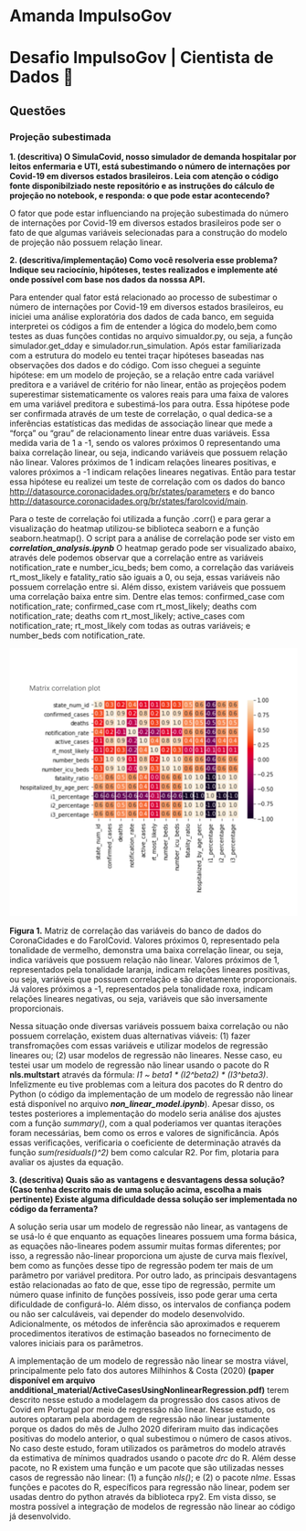 # Amanda ImpulsoGov

# Desafio ImpulsoGov | Cientista de Dados 🧪

## Questões

### Projeção subestimada

**1. (descritiva) O SimulaCovid, nosso simulador de demanda hospitalar por leitos enfermaria e UTI, está subestimando o número de internações por Covid-19 em diversos estados brasileiros. Leia com atenção o código fonte disponibilziado neste repositório e as instruções do cálculo de projeção no notebook, e responda: o que pode estar acontecendo?**

O fator que pode estar influenciando na projeção subestimada do número de internações por Covid-19 em diversos estados brasileiros pode ser o fato de que algumas variáveis selecionadas para a construção do modelo de projeção não possuem relação linear.

**2. (descritiva/implementação) Como você resolveria esse problema? Indique seu raciocínio, hipóteses, testes realizados e implemente até onde possível com base nos dados da nosssa API.**


Para entender qual fator está relacionado ao processo de subestimar o número de internações por Covid-19 em diversos estados brasileiros, eu iniciei uma análise exploratória dos dados de cada banco, em seguida interpretei os códigos a fim de entender a lógica do modelo,bem como testes as duas funções contidas no arquivo simualdor.py, ou seja, a função simulador.get_dday e simulador.run_simulation. Após estar familiarizada com a estrutura do modelo eu tentei traçar hipóteses baseadas nas observações dos dados e do código. Com isso cheguei a  seguinte hipótese: em um modelo de projeção, se a relação entre cada variável preditora e a variável de critério for não linear, então as projeçẽos podem superestimar sistematicamente os valores reais para uma faixa de valores em uma variável preditora e subestimá-los para outra. Essa hipótese pode ser confirmada através de um teste de correlação, o qual dedica-se a inferências estatísticas das medidas de associação linear que mede a “força” ou “grau” de relacionamento linear entre duas variáveis. Essa medida varia de 1 a -1, sendo os valores próximos 0 representando uma baixa correlação linear, ou seja, indicando variáveis que possuem relação não linear. Valores próximos de 1 indicam relações lineares positivas, e valores próximos a -1 indicam relações lineares negativas. Então para testar essa hipótese eu realizei um teste de correlação com os dados do banco http://datasource.coronacidades.org/br/states/parameters e do banco http://datasource.coronacidades.org/br/states/farolcovid/main. 

Para o teste de correlação foi utilizada a função .corr() e para gerar a visualização do heatmap utilizou-se biblioteca seaborn e a função seaborn.heatmap(). O script para a análise de correlação pode ser visto em ***correlation_analysis.ipynb*** O heatmap gerado pode ser visualizado abaixo, através dele podemos observar que a correlação entre as variáveis notification_rate e number_icu_beds; bem como, a correlação das variáveis rt_most_likely e fatality_ratio são iguais a 0, ou seja, essas variáveis não possuem correlação entre si. Além disso, existem variáveis que possuem uma correlação baixa entre sim. Dentre elas temos: confirmed_case com notification_rate; confirmed_case com rt_most_likely; deaths com notification_rate; deaths com rt_most_likely; active_cases com notification_rate; rt_most_likely com todas as outras variáveis; e number_beds com notification_rate. 

![](figures/figure1.png)

**Figura 1.** Matriz de correlação das variáveis do banco de dados do CoronaCidades e do FarolCovid. Valores próximos 0, representado pela tonalidade de vermelho, demonstra uma baixa correlação linear, ou seja, indica variáveis que possuem relação não linear. Valores próximos de 1, representados pela tonalidade laranja, indicam relações lineares positivas, ou seja, variáveis que possuem correlação e são diretamente proporcionais. Já valores próximos a -1, representados pela tonalidade roxa, indicam relações lineares negativas, ou seja, variáveis que são inversamente proporcionais.

Nessa situação onde diversas variáveis possuem baixa correlação ou não possuem correlação, existem duas alternativas viáveis: (1) fazer transfromações com essas variáveis e utilizar modelos de regressão lineares ou; (2) usar modelos de regressão não lineares. Nesse caso, eu testei usar um modelo de regressão não linear usando o pacote do R **nls.multstart** através da fórmula: *I1 ~ beta1 * (I2^beta2) * (I3^beta3)*. Infelizmente eu tive problemas com a leitura dos pacotes do R dentro do Python (o código da implementação de um modelo de regressão não linear está disponível no arquivo ***non_linear_model.ipynb***). Apesar disso, os testes posteriores a implementação do modelo seria análise dos ajustes com a função *summary()*, com a qual poderiamos ver quantas iterações foram necessárias, bem como os erros e valores de significância. Após essas verificações, verificaria o coeficiente de determinação através da função *sum(residuals()^2)* bem como calcular R2. Por fim, plotaria para avaliar os ajustes da equação.

**3. (descritiva) Quais são as vantagens e desvantagens dessa solução? (Caso tenha descrito mais de uma solução acima, escolha a mais pertinente) Existe alguma dificuldade dessa solução ser implementada no código da ferramenta?**

A solução seria usar um modelo de regressão não linear, as vantagens de se usá-lo é que enquanto as equações lineares possuem uma forma básica, as equações não-lineares podem assumir muitas formas diferentes; por isso, a regressão não-linear proporciona um ajuste de curva mais flexível, bem como as funções desse tipo de regressão podem ter mais de um parâmetro por variável preditora. Por outro lado, as principais desvantagens estão relacionadas ao fato de que, esse tipo de regressão, permite um número quase infinito de funções possíveis, isso pode gerar uma certa dificuldade de configurá-lo. Além disso, os intervalos de confiança podem ou não ser calculáveis, vai depender do modelo desenvolvido. Adicionalmente, os métodos de inferência são aproximados e requerem procedimentos iterativos de estimação baseados no fornecimento de valores iniciais para os parâmetros. 

A implementação de um modelo de regressão não linear se mostra viável, principalmente pelo fato dos autores Milhinhos & Costa (2020) **(paper disponível em arquivo andditional_material/ActiveCasesUsingNonlinearRegression.pdf)** terem descrito nesse estudo a modelagem da progressão dos casos ativos de Covid em Portugal por meio de regressão não linear. Nesse estudo, os autores optaram pela abordagem de regressão não linear justamente porque os dados do mês de Julho 2020 diferiram muito das indicações positivas do modelo anterior, o qual subestimou o número de casos ativos. No caso deste estudo, foram utilizados os parâmetros do modelo através da estimativa de mínimos quadrados usando o pacote *drc* do R. Além desse pacote, no R existem uma função e um pacote que são utilizadas nesses casos de regressão não linear: (1) a função *nls()*; e (2) o pacote *nlme*. Essas funções e pacotes do R, específicos para regressão não linear, podem ser usadas dentro do python através da biblioteca rpy2. Em vista disso, se mostra possível a integração de modelos de regressão não linear ao código já desenvolvido.
